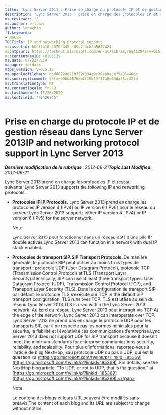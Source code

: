 ```yaml
---
title: 'Lync Server 2013 : Prise en charge du protocole IP et de gestion réseau'
description: 'Lync Server 2013 : prise en charge des protocoles IP et réseau.'
ms.reviewer: ''
ms.author: v-lanac
author: lanachin
f1.keywords:
- NOCSH
TOCTitle: IP and networking protocol support
ms:assetid: b0cffb10-3478-445c-89c7-8cb8b5027424
ms:mtpsurl: https://technet.microsoft.com/en-us/library/Gg412848(v=OCS.15)
ms:contentKeyID: 48185128
ms.date: 07/23/2014
manager: serdars
mtps_version: v=OCS.15
ms.openlocfilehash: dbd8022dd7197524334e0c70ea0ad875a30446de
ms.sourcegitcommit: 36fee89bb887bea4f18b19f17a8c69daf5bc423d
ms.translationtype: MT
ms.contentlocale: fr-FR
ms.lasthandoff: 11/26/2020
ms.locfileid: "49426745"
---
```

# <a name="ip-and-networking-protocol-support-in-lync-server-2013"></a><span data-ttu-id="103d0-103">Prise en charge du protocole IP et de gestion réseau dans Lync Server 2013</span><span class="sxs-lookup"><span data-stu-id="103d0-103">IP and networking protocol support in Lync Server 2013</span></span>

<div data-xmlns="http://www.w3.org/1999/xhtml">

<div class="topic" data-xmlns="http://www.w3.org/1999/xhtml" data-msxsl="urn:schemas-microsoft-com:xslt" data-cs="https://msdn.microsoft.com/">

<div data-asp="https://msdn2.microsoft.com/asp">



</div>

<div id="mainSection">

<div id="mainBody"><span data-ttu-id="103d0-104">

<span> </span></span><span class="sxs-lookup"><span data-stu-id="103d0-104">

<span> </span></span></span>

<span data-ttu-id="103d0-105">_**Dernière modification de la rubrique :** 2012-09-21_</span><span class="sxs-lookup"><span data-stu-id="103d0-105">_**Topic Last Modified:** 2012-09-21_</span></span>

<span data-ttu-id="103d0-106">Lync Server 2013 prend en charge les protocoles IP et réseau suivants :</span><span class="sxs-lookup"><span data-stu-id="103d0-106">Lync Server 2013 supports the following IP and networking protocols:</span></span>

  - <span data-ttu-id="103d0-107">**Protocoles IP.**</span><span class="sxs-lookup"><span data-stu-id="103d0-107">**IP Protocols.**</span></span>   <span data-ttu-id="103d0-108">Lync Server 2013 prend en charge les protocoles IP version 4 (IPv4) ou IP version 6 (IPv6) pour le réseau du serveur.</span><span class="sxs-lookup"><span data-stu-id="103d0-108">Lync Server 2013 supports either IP version 4 (IPv4) or IP version 6 (IPv6) for the server network.</span></span>
    
    <div>
    

    > [!NOTE]  
    > <span data-ttu-id="103d0-109">Lync Server 2013 peut fonctionner dans un réseau doté d’une pile IP double activée.</span><span class="sxs-lookup"><span data-stu-id="103d0-109">Lync Server 2013 can function in a network with dual IP stack enabled.</span></span>

    
    </div>

  - <span data-ttu-id="103d0-110">**Protocoles de transport SIP.**</span><span class="sxs-lookup"><span data-stu-id="103d0-110">**SIP Transport Protocols.**</span></span>   <span data-ttu-id="103d0-111">De manière générale, le protocole SIP peut utiliser au moins trois types de transport : protocole UDP (User Datagram Protocol), protocole TCP (Transmission Control Protocol) et TLS (Transport Layer Security).</span><span class="sxs-lookup"><span data-stu-id="103d0-111">Generically, SIP can use at least three transport types: User Datagram Protocol (UDP), Transmission Control Protocol (TCP), and Transport Layer Security (TLS).</span></span> <span data-ttu-id="103d0-112">Dans la configuration de transport SIP par défaut, le protocole TLS s’exécute sur TCP.</span><span class="sxs-lookup"><span data-stu-id="103d0-112">In the default SIP transport configuration, TLS runs over TCP.</span></span> <span data-ttu-id="103d0-113">TLS est utilisé au sein du réseau Lync Server 2013.</span><span class="sxs-lookup"><span data-stu-id="103d0-113">TLS is used within the Lync Server 2013 network.</span></span> <span data-ttu-id="103d0-114">Au bord du réseau, Lync Server 2013 peut interagir via TCP.</span><span class="sxs-lookup"><span data-stu-id="103d0-114">At the edge of the network, Lync Server 2013 can interoperate over TCP.</span></span> <span data-ttu-id="103d0-115">Lync Server 2013 ne prend pas en charge le protocole UDP pour les transports SIP, car il ne respecte pas les normes minimales pour la sécurité, la fiabilité et l’évolutivité des communications d’entreprise.</span><span class="sxs-lookup"><span data-stu-id="103d0-115">Lync Server 2013 does not support UDP for SIP transport because it doesn’t meet the minimum standards for enterprise communications security, reliability, and scalability.</span></span> <span data-ttu-id="103d0-116">Pour plus d’informations, reportez-vous à l’article de blog NextHop, «au protocole UDP ou pas à UDP, qui est la question «à [https://go.microsoft.com/fwlink/p/?linkId=185369](https://go.microsoft.com/fwlink/p/?linkid=185369) .</span><span class="sxs-lookup"><span data-stu-id="103d0-116">For details, see the NextHop blog article, "To UDP, or not to UDP, that is the question," at [https://go.microsoft.com/fwlink/p/?linkId=185369](https://go.microsoft.com/fwlink/p/?linkid=185369).</span></span>
    
    <div>
    

    > [!NOTE]  
    > <span data-ttu-id="103d0-117">Le contenu des blogs et leurs URL peuvent être modifiés sans préavis.</span><span class="sxs-lookup"><span data-stu-id="103d0-117">The content of each blog and its URL are subject to change without notice.</span></span>

    
    <span data-ttu-id="103d0-118"></div>

</div>

<span> </span>

</div>

</div>

</span><span class="sxs-lookup"><span data-stu-id="103d0-118"></div>

</div>

<span> </span>

</div>

</div>

</span></span></div>

